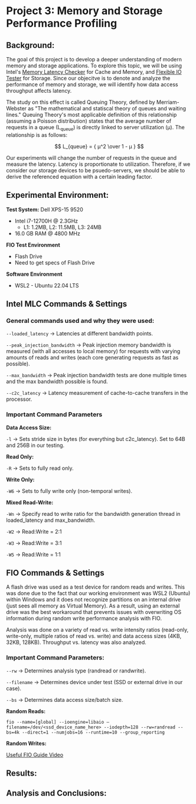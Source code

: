 # Project 3: Memory and Storage Performance Profiling

## Background:

The goal of this project is to develop a deeper understanding of modern memory and storage applications. To explore this topic, we will be using Intel's [Memory Latency Checker](https://www.intel.com/content/www/us/en/developer/articles/tool/intelr-memory-latency-checker.html) for Cache and Memory, and [Flexible IO Tester](https://github.com/axboe/fio) for Storage. Since our objecitve is to denote and analyze the performance of memory and storage, we will identify how data access throughput affects latency.

The study on this effect is called Queuing Theory, defined by Merriam-Webster as "The mathematical and statiscal theory of queues and waiting lines." Queuing Theory's most applicable definition of this relationship (assuming a Poisson distribution) states that the average number of requests in a queue (L<sub>queue</sub>) is directly linked to server utilization (μ). The relationship is as follows:

$$ L_{queue} = { μ^2 \over  1 - μ } $$

Our experiments will change the number of requests in the queue and measure the latency. Latency is proportionate to utilization. Therefore, if we consider our storage devices to be psuedo-servers, we should be able to derive the referenced equation with a certain leading factor.


## Experimental Environment:

**Test System:** Dell XPS-15 9520
* Intel i7-12700H @ 2.3GHz
  - L1: 1.2MB, L2: 11.5MB, L3: 24MB
* 16.0 GB RAM @ 4800 MHz

**FIO Test Environment**
* Flash Drive
* Need to get specs of Flash Drive

**Software Environment**
* WSL2 - Ubuntu 22.04 LTS

## Intel MLC Commands & Settings

### General commands used and why they were used:

`--loaded_latency` &rarr; Latencies at different bandwidth points.

`--peak_injection_bandwidth` &rarr; Peak injection memory bandwidth is measured (with all accesses to local memory) for requests with varying amounts of reads and writes (each core generating requests as fast as possible).

`--max_bandwidth` &rarr; Peak injection bandwidth tests are done multiple times and the max bandwidth possible is found.

`--c2c_latency` &rarr; Latency measurement of cache-to-cache transfers in the processor.

### Important Command Parameters

**Data Access Size:**

`-l` &rarr; Sets stride size in bytes (for everything but c2c_latency). Set to 64B and 256B in our testing.

**Read Only:**

`-R` &rarr; Sets to fully read only.

**Write Only:**

`-W6`  &rarr; Sets to fully write only (non-temporal writes).

**Mixed Read-Write:**

`-Wn` &rarr; Specify read to write ratio for the bandwidth generation thread in loaded_latency and max_bandwidth.

`-W2` &rarr; Read:Write = 2:1

`-W3` &rarr; Read:Write = 3:1

`-W5` &rarr; Read:Write = 1:1


## FIO Commands & Settings

A flash drive was used as a test device for random reads and writes. This was done due to the fact that our working environment was WSL2 (Ubuntu) within Windows and it does not recognize partitions on an internal drive (just sees all memory as Virtual Memory). As a result, using an external drive was the best workaround that prevents issues with overwriting OS information during random write performance analysis with FIO.

Analysis was done on a variety of read vs. write intensity ratios (read-only, write-only, multiple ratios of read vs. write) and data access sizes (4KB, 32KB, 128KB). Throughput vs. latency was also analyzed.

### Important Command Parameters:

`--rw` &rarr; Determines analysis type (randread or randwrite).

`--filename` &rarr; Determines device under test (SSD or external drive in our case).

`--bs` &rarr; Determines data access size/batch size.

**Random Reads:**

```shell
fio --name=[global] --ioengine=libaio –filename=/dev/<ssd_device_name_here> --iodepth=128 --rw=randread --bs=4k --direct=1 --numjobs=16 --runtime=10 --group_reporting
```

**Random Writes:**

[Useful FIO Guide Video](https://www.youtube.com/watch?v=RnqnogK5ceo&ab_channel=TechnicalBytes)


## Results:

## Analysis and Conclusions:
